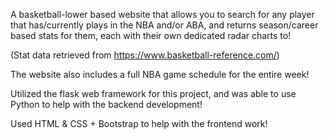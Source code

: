 A basketball-lower based website that allows you to search for any player that has/currently plays in the NBA and/or ABA, and returns season/career based stats for them, each with their own dedicated radar charts to! 

(Stat data retrieved from https://www.basketball-reference.com/)

The website also includes a full NBA game schedule for the entire week!

Utilized the flask web framework for this project, and was able to use Python to help with the backend development!

Used HTML & CSS + Bootstrap to help with the frontend work!

